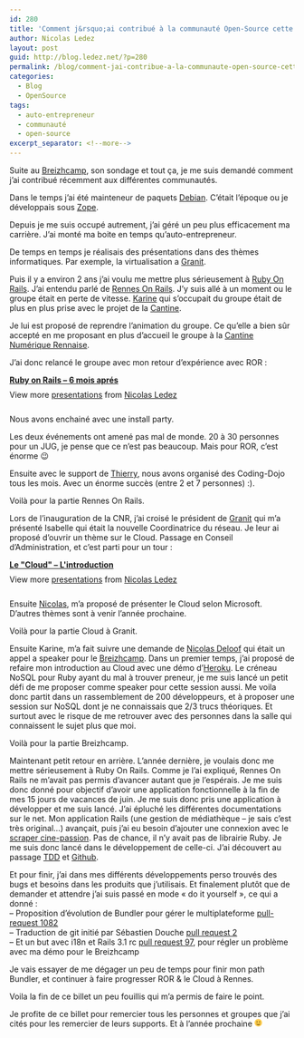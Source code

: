 ```yaml
---
id: 280
title: 'Comment j&rsquo;ai contribué à la communauté Open-Source cette année'
author: Nicolas Ledez
layout: post
guid: http://blog.ledez.net/?p=280
permalink: /blog/comment-jai-contribue-a-la-communaute-open-source-cette-annee/
categories:
  - Blog
  - OpenSource
tags:
  - auto-entrepreneur
  - communauté
  - open-source
excerpt_separator: <!--more-->
---
```

Suite au [Breizhcamp][1], son sondage et tout ça, je me suis demandé comment j&rsquo;ai contribué récemment aux différentes communautés.

Dans le temps j&rsquo;ai été mainteneur de paquets [Debian][2]. C&rsquo;était l&rsquo;époque ou je développais sous [Zope][3].

Depuis je me suis occupé autrement, j&rsquo;ai géré un peu plus efficacement ma carrière. J&rsquo;ai monté ma boite en temps qu&rsquo;auto-entrepreneur.

De temps en temps je réalisais des présentations dans des thèmes informatiques. Par exemple, la virtualisation a [Granit][4].

Puis il y a environ 2 ans j&rsquo;ai voulu me mettre plus sérieusement à [Ruby On Rails][5]. J&rsquo;ai entendu parlé de [Rennes On Rails][6]. J&rsquo;y suis allé à un moment ou le groupe était en perte de vitesse. [Karine][7] qui s&rsquo;occupait du groupe était de plus en plus prise avec le projet de la [Cantine][8].

Je lui est proposé de reprendre l&rsquo;animation du groupe. Ce qu&rsquo;elle a bien sûr accepté en me proposant en plus d&rsquo;accueil le groupe à la [Cantine Numérique Rennaise][8].  
<!--more-->

  
J&rsquo;ai donc relancé le groupe avec mon retour d&rsquo;expérience avec ROR :

<div style="width:340px" id="__ss_8120437">
  <strong style="display:block;margin:12px 0 4px"><a href="http://www.slideshare.net/nledez/ruby-on-rails-6-mois-aprs" title="Ruby on Rails - 6 mois aprés">Ruby on Rails &#8211; 6 mois aprés</a></strong> 
  
  <div style="padding:5px 0 12px">
    View more <a href="http://www.slideshare.net/">presentations</a> from <a href="http://www.slideshare.net/nledez">Nicolas Ledez</a>
  </div></p>
</div>

Nous avons enchainé avec une install party.

Les deux événements ont amené pas mal de monde. 20 à 30 personnes pour un JUG, je pense que ce n&rsquo;est pas beaucoup. Mais pour ROR, c&rsquo;est énorme 😉

Ensuite avec le support de [Thierry][9], nous avons organisé des Coding-Dojo tous les mois. Avec un énorme succès (entre 2 et 7 personnes) :).

Voilà pour la partie Rennes On Rails.

Lors de l&rsquo;inauguration de la CNR, j&rsquo;ai croisé le président de [Granit][4] qui m&rsquo;a présenté Isabelle qui était la nouvelle Coordinatrice du réseau. Je leur ai proposé d&rsquo;ouvrir un thème sur le Cloud. Passage en Conseil d&rsquo;Administration, et c&rsquo;est parti pour un tour :

<div style="width:340px" id="__ss_8115435">
  <strong style="display:block;margin:12px 0 4px"><a href="http://www.slideshare.net/nledez/le-cloud-lintroduction" title="Le &quot;Cloud&quot; - L&#39;introduction">Le "Cloud" &#8211; L'introduction</a></strong> 
  
  <div style="padding:5px 0 12px">
    View more <a href="http://www.slideshare.net/">presentations</a> from <a href="http://www.slideshare.net/nledez">Nicolas Ledez</a>
  </div></p>
</div>

Ensuite [Nicolas][10], m&rsquo;a proposé de présenter le Cloud selon Microsoft. D&rsquo;autres thèmes sont à venir l&rsquo;année prochaine.

Voilà pour la partie Cloud à Granit.

Ensuite Karine, m&rsquo;a fait suivre une demande de [Nicolas Deloof][11] qui était un appel a speaker pour le [Breizhcamp][1]. Dans un premier temps, j&rsquo;ai proposé de refaire mon introduction au Cloud avec une démo d&rsquo;[Heroku][12]. Le créneau NoSQL pour Ruby ayant du mal à trouver preneur, je me suis lancé un petit défi de me proposer comme speaker pour cette session aussi. Me voila donc partit dans un rassemblement de 200 développeurs, et à proposer une session sur NoSQL dont je ne connaissais que 2/3 trucs théoriques. Et surtout avec le risque de me retrouver avec des personnes dans la salle qui connaissent le sujet plus que moi.

Voilà pour la partie Breizhcamp.

Maintenant petit retour en arrière. L&rsquo;année dernière, je voulais donc me mettre sérieusement à Ruby On Rails. Comme je l&rsquo;ai expliqué, Rennes On Rails ne m&rsquo;avait pas permis d&rsquo;avancer autant que je l&rsquo;espérais. Je me suis donc donné pour objectif d&rsquo;avoir une application fonctionnelle à la fin de mes 15 jours de vacances de juin. Je me suis donc pris une application à développer et me suis lancé. J&rsquo;ai épluché les différentes documentations sur le net. Mon application Rails (une gestion de médiathèque &#8211; je sais c&rsquo;est très original&#8230;) avançait, puis j&rsquo;ai eu besoin d&rsquo;ajouter une connexion avec le [scraper cine-passion][13]. Pas de chance, il n&rsquo;y avait pas de librairie Ruby. Je me suis donc lancé dans le développement de celle-ci. J&rsquo;ai découvert au passage [TDD][14] et [Github][15].

Et pour finir, j&rsquo;ai dans mes différents développements perso trouvés des bugs et besoins dans les produits que j&rsquo;utilisais. Et finalement plutôt que de demander et attendre j&rsquo;ai suis passé en mode &laquo;&nbsp;do it yourself&nbsp;&raquo;, ce qui a donné :  
&#8211; Proposition d&rsquo;évolution de Bundler pour gérer le multiplateforme [pull-request 1082][16]  
&#8211; Traduction de git initié par Sébastien Douche [pull request 2][17]  
&#8211; Et un but avec i18n et Rails 3.1 rc [pull request 97][18], pour régler un problème avec ma démo pour le Breizhcamp

Je vais essayer de me dégager un peu de temps pour finir mon path Bundler, et continuer à faire progresser ROR & le Cloud à Rennes.

Voila la fin de ce billet un peu fouillis qui m&rsquo;a permis de faire le point.

Je profite de ce billet pour remercier tous les personnes et groupes que j&rsquo;ai cités pour les remercier de leurs supports. Et à l&rsquo;année prochaine <img src="/images/smilies/simple-smile.png" alt=":)" class="wp-smiley" style="height: 1em; max-height: 1em;" />

 [1]: http://www.breizhcamp.org/
 [2]: http://www.debian.org/
 [3]: http://www.zope.org/
 [4]: http://www.granit.org/
 [5]: http://rubyonrails.org/
 [6]: http://www.rennesonrails.com/
 [7]: http://www.karinesabatier.net/
 [8]: http://www.lacantine-rennes.net/
 [9]: https://twitter.com/#!/thierryhenrio
 [10]: http://nicolasgt.exakis.com/
 [11]: http://blog.loof.fr/
 [12]: http://www.heroku.com/
 [13]: http://passion-xbmc.org/scraper-cine-passion-support-francais/
 [14]: http://www.rubyfrance.org/documentations/tdd/
 [15]: https://github.com/nledez/ruby-scraper-cine-passion
 [16]: https://github.com/carlhuda/bundler/pull/1082
 [17]: https://github.com/sdouche/git-french-translation/pull/2
 [18]: https://github.com/svenfuchs/i18n/pull/97
